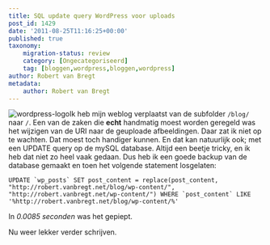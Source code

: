 ```yaml
---
title: SQL update query WordPress voor uploads
post_id: 1429
date: '2011-08-25T11:16:25+00:00'
published: true
taxonomy:
    migration-status: review
    category: [Ongecategoriseerd]
    tag: [bloggen,wordpress,bloggen,wordpress]
author: Robert van Bregt
metadata:
    author: Robert van Bregt
---
```

![](http://robert.vanbregt.net/wp-content/uploads/2011/08/wordpress-logo-150x150.png "wordpress-logo")Ik heb mijn weblog verplaatst van de subfolder `/blog/` naar `/`. Een van de zaken die **echt** handmatig moest worden geregeld was het wijzigen van de URI naar de geuploade afbeeldingen. Daar zat ik niet op te wachten. Dat moest toch handiger kunnen. En dat kan natuurlijk ook; met een UPDATE query op de mySQL database. Altijd een beetje tricky, en ik heb dat niet zo heel vaak gedaan. Dus heb ik een goede backup van de database gemaakt en toen het volgende statement losgelaten:

 
    UPDATE `wp_posts` SET post_content = replace(post_content, "http://robert.vanbregt.net/blog/wp-content/", "http://robert.vanbregt.net/wp-content/") WHERE `post_content` LIKE '%http://robert.vanbregt.net/blog/wp-content/%' 

In *0.0085 seconden* was het gepiept.

Nu weer lekker verder schrijven.